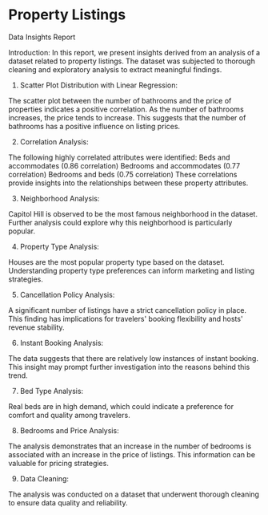 # Property Listings

Data Insights Report

Introduction:
In this report, we present insights derived from an analysis of a dataset related to property listings. The dataset was subjected to thorough cleaning and exploratory analysis to extract meaningful findings.

1. Scatter Plot Distribution with Linear Regression:

The scatter plot between the number of bathrooms and the price of properties indicates a positive correlation. As the number of bathrooms increases, the price tends to increase. This suggests that the number of bathrooms has a positive influence on listing prices.

2. Correlation Analysis:

The following highly correlated attributes were identified:
Beds and accommodates (0.86 correlation)
Bedrooms and accommodates (0.77 correlation)
Bedrooms and beds (0.75 correlation)
These correlations provide insights into the relationships between these property attributes.

3. Neighborhood Analysis:

Capitol Hill is observed to be the most famous neighborhood in the dataset. Further analysis could explore why this neighborhood is particularly popular.

4. Property Type Analysis:

Houses are the most popular property type based on the dataset. Understanding property type preferences can inform marketing and listing strategies.

5. Cancellation Policy Analysis:

A significant number of listings have a strict cancellation policy in place. This finding has implications for travelers' booking flexibility and hosts' revenue stability.

6. Instant Booking Analysis:

The data suggests that there are relatively low instances of instant booking. This insight may prompt further investigation into the reasons behind this trend.

7. Bed Type Analysis:

Real beds are in high demand, which could indicate a preference for comfort and quality among travelers.

8. Bedrooms and Price Analysis:

The analysis demonstrates that an increase in the number of bedrooms is associated with an increase in the price of listings. This information can be valuable for pricing strategies.

9. Data Cleaning:

The analysis was conducted on a dataset that underwent thorough cleaning to ensure data quality and reliability.
